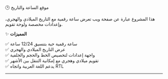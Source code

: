  🕒 موقع الساعة والتاريخ

هذا المشروع عبارة عن صفحة ويب تعرض ساعة رقمية مع التاريخ الميلادي والهجري، وإعدادات مخصصة ولوحة تقويم.

 ✨ **المميزات**

✅ ساعة رقمية حية بتنسيق 12/24 ساعة  
✅ عرض التاريخ الميلادي والهجري  
✅ واجهة إعدادات لتخصيص الخط والحجم والخلفية  
✅ تقويم ميلادي وهجري مع إمكانية التنقل بين الأشهر  
✅ يدعم اللغة العربية واتجاه RTL

---
